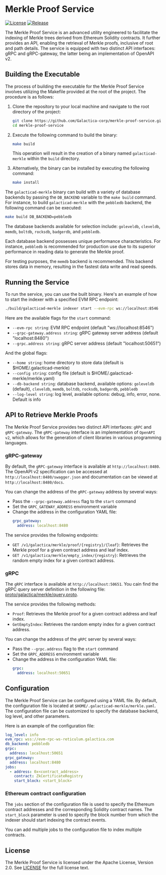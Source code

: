# Merkle Proof Service

[![License](https://img.shields.io/badge/License-Apache%202.0-blue.svg)](LICENSE)
[![Release](https://img.shields.io/github/v/release/Galactica-corp/merkle-proof-service)](https://github.com/Galactica-corp/merkle-proof-service/releases)

The Merkle Proof Service is an advanced utility engineered to facilitate the indexing of Merkle trees derived from Ethereum Solidity contracts. It further provides an API, enabling the retrieval of Merkle proofs, inclusive of root and path details. The service is equipped with two distinct API interfaces: gRPC and gRPC-gateway, the latter being an implementation of OpenAPI v2.


## Building the Executable

The process of building the executable for the Merkle Proof Service involves utilizing the Makefile provided at the root of the project. The procedure is as follows:

1. Clone the repository to your local machine and navigate to the root directory of the project:
    ```bash
    git clone https://github.com/Galactica-corp/merkle-proof-service.git
    cd merkle-proof-service
    ```

2. Execute the following command to build the binary:
    ```bash
    make build
    ```
   This operation will result in the creation of a binary named `galacticad-merkle` within the `build` directory.

3. Alternatively, the binary can be installed by executing the following command:
    ```bash
    make install
    ```

The `galacticad-merkle` binary can build with a variety of database backends by passing the `DB_BACKEND` variable to the `make build` command. For instance, to build `galacticad-merkle` with the `pebbledb` backend, the following command can be executed:

```bash
make build DB_BACKEND=pebbledb
```

The database backends available for selection include: `goleveldb`, `cleveldb`, `memdb`, `boltdb`, `rocksdb`, `badgerdb`, and `pebbledb`.

Each database backend possesses unique performance characteristics. For instance, `pebbledb` is recommended for production use due to its superior performance in reading data to generate the Merkle proof.

For testing purposes, the `memdb` backend is recommended. This backend stores data in memory, resulting in the fastest data write and read speeds.

## Running the Service

To run the service, you can use the built binary. Here's an example of how to start the indexer with a specified EVM RPC endpoint:

```bash
./build/galacticad-merkle indexer start --evm-rpc ws://localhost:8546
```

Here are the available flags for the `start` command:

- `--evm-rpc string`: EVM RPC endpoint (default "ws://localhost:8546")
- `--grpc-gateway.address string`: gRPC gateway server address (default "localhost:8480")
- `--grpc.address string`: gRPC server address (default "localhost:50651")

And the global flags:

- `--home string`: home directory to store data (default is $HOME/.galacticad-merkle)
- `--config string`: config file (default is $HOME/.galacticad-merkle/merkle.yaml)
- `--db-backend string`: database backend, available options: `goleveldb` (default), `cleveldb`, `memdb`, `boltdb`, `rocksdb`, `badgerdb`, `pebbledb`
- `--log-level string`: log level, available options: debug, info, error, none. Default is info


## API to Retrieve Merkle Proofs

The Merkle Proof Service provides two distinct API interfaces: `gRPC` and `gRPC-gateway`. The `gRPC-gateway` interface is an implementation of `OpenAPI v2`, which allows for the generation of client libraries in various programming languages.

### gRPC-gateway

By default, the `gRPC-gateway` interface is available at `http://localhost:8480`. The OpenAPI v2 specification can be accessed at `http://localhost:8480/swagger.json` and documentation can be viewed at `http://localhost:8480/docs`.

You can change the address of the `gRPC-gateway` address by several ways:

- Pass the `--grpc-gateway.address` flag to the `start` command
- Set the `GRPC_GATEWAY_ADDRESS` environment variable
- Change the address in the configuration YAML file:
   ```yaml
   grpc_gateway:
     address: localhost:8480
   ```

The service provides the following endpoints:

- `GET /v1/galactica/merkle/proof/{registry}/{leaf}`: Retrieves the Merkle proof for a given contract address and leaf index.
- `GET /v1/galactica/merkle/empty_index/{registry}`: Retrieves the random empty index for a given contract address.

### gRPC

The `gRPC` interface is available at `http://localhost:50651`. You cain find the gRPC query server definition in the following file: [proto/galactica/merkle/query.proto](proto/galactica/merkle/query.proto).

The service provides the following methods:

- `Proof`: Retrieves the Merkle proof for a given contract address and leaf index. 
- `GetEmptyIndex`: Retrieves the random empty index for a given contract address.

You can change the address of the `gRPC` server by several ways:

- Pass the `--grpc.address` flag to the `start` command
- Set the `GRPC_ADDRESS` environment variable
- Change the address in the configuration YAML file:
   ```yaml
   grpc:
     address: localhost:50651
   ```

## Configuration

The Merkle Proof Service can be configured using a YAML file. By default, the configuration file is located at `$HOME/.galacticad-merkle/merkle.yaml`. The configuration file can be customized to specify the database backend, log level, and other parameters.

Here is an example of the configuration file:

```yaml
log_level: info
evm_rpc: wss://evm-rpc-ws-reticulum.galactica.com
db_backend: pebbledb
grpc:
  address: localhost:50651
grpc_gateway:
  address: localhost:8480
jobs:
  - address: 0x<contract_address>
    contract: ZkCertificateRegistry
    start_block: <start_block>
```

### Ethereum contract configuration

The `jobs` section of the configuration file is used to specify the Ethereum contract addresses and the corresponding Solidity contract names. The `start_block` parameter is used to specify the block number from which the indexer should start indexing the contract events. 

You can add multiple jobs to the configuration file to index multiple contracts. 

## License

The Merkle Proof Service is licensed under the Apache License, Version 2.0. See [LICENSE](LICENSE) for the full license text.
